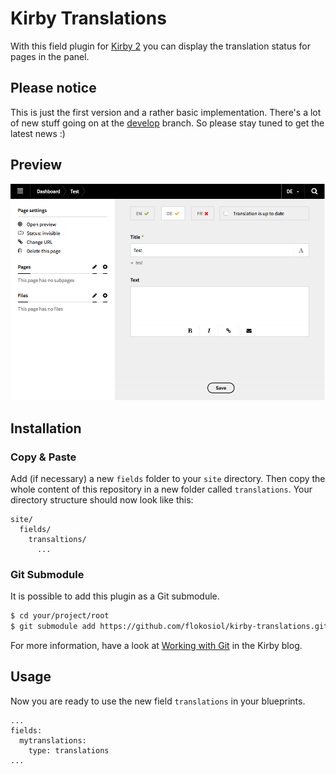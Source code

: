 # Kirby Translations

With this field plugin for [Kirby 2](http://getkirby.com) you can display the translation status for pages in the panel. 

## Please notice

This is just the first version and a rather basic implementation. There's a lot of new stuff going on at the [develop](https://github.com/flokosiol/kirby-translations/tree/develop) branch. So please stay tuned to get the latest news :)

## Preview

![Screenshot](screenshot.png)


## Installation

### Copy & Paste

Add (if necessary) a new `fields` folder to your `site` directory. Then copy the whole content of this repository in a new folder called `translations`. Your directory structure should now look like this:

```
site/
  fields/
    transaltions/
      ...
```

### Git Submodule

It is possible to add this plugin as a Git submodule.

```bash
$ cd your/project/root  
$ git submodule add https://github.com/flokosiol/kirby-translations.git site/fields/translations
```

For more information, have a look at [Working with Git](http://getkirby.com/blog/working-with-git) in the Kirby blog.


## Usage

Now you are ready to use the new field `translations` in your blueprints. 

```
...
fields:
  mytranslations:
    type: translations
...
```
